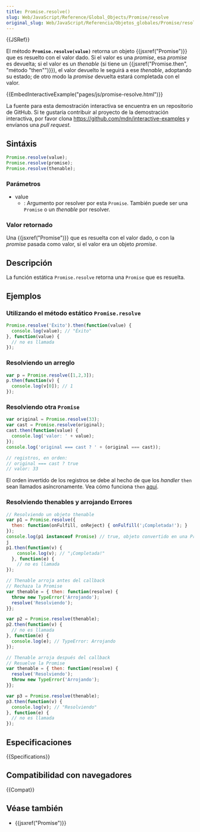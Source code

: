 ```yaml
---
title: Promise.resolve()
slug: Web/JavaScript/Reference/Global_Objects/Promise/resolve
original_slug: Web/JavaScript/Referencia/Objetos_globales/Promise/resolve
---
```


{{JSRef}}

El método **`Promise.resolve(value)`** retorna un objeto {{jsxref("Promise")}} que es resuelto con el valor dado. Si el valor es una _promise_, esa _promise_ es devuelta; si el valor es un _thenable_ (si tiene un {{jsxref("Promise.then", "método \"then\"")}}), el valor devuelto le seguirá a ese _thenable_, adoptando su estado; de otro modo la _promise_ devuelta estará completada con el valor.

{{EmbedInteractiveExample("pages/js/promise-resolve.html")}}

La fuente para esta demostración interactiva se encuentra en un repositorio de GitHub. Si te gustaría contribuir al proyecto de la demostración interactiva, por favor clona <https://github.com/mdn/interactive-examples> y envíanos una _pull request_.

## Sintáxis

```js
Promise.resolve(value);
Promise.resolve(promise);
Promise.resolve(thenable);
```

### Parámetros

- value
  - : Argumento por resolver por esta `Promise`. También puede ser una `Promise` o un _thenable_ por resolver.

### Valor retornado

Una {{jsxref("Promise")}} que es resuelta con el valor dado, o con la _promise_ pasada como valor, si el valor era un objeto _promise_.

## Descripción

La función estática `Promise.resolve` retorna una `Promise` que es resuelta.

## Ejemplos

### Utilizando el método estático `Promise.resolve`

```js
Promise.resolve('Éxito').then(function(value) {
  console.log(value); // "Éxito"
}, function(value) {
  // no es llamada
});
```

### Resolviendo un arreglo

```js
var p = Promise.resolve([1,2,3]);
p.then(function(v) {
  console.log(v[0]); // 1
});
```

### Resolviendo otra `Promise`

```js
var original = Promise.resolve(33);
var cast = Promise.resolve(original);
cast.then(function(value) {
  console.log('valor: ' + value);
});
console.log('original === cast ? ' + (original === cast));

// registros, en orden:
// original === cast ? true
// valor: 33
```

El orden invertido de los registros se debe al hecho de que los _handler_ `then` sean llamados asíncronamente. Vea cómo funciona `then` [aquí](/es/docs/Web/JavaScript/Reference/Global_Objects/Promise/then#Return_value).

### Resolviendo thenables y arrojando Errores

```js
// Resolviendo un objeto thenable
var p1 = Promise.resolve({
  then: function(onFulfill, onReject) { onFulfill('¡Completada!'); }
});
console.log(p1 instanceof Promise) // true, objeto convertido en una Promise
j
p1.then(function(v) {
    console.log(v); // "¡Completada!"
  }, function(e) {
    // no es llamada
});

// Thenable arroja antes del callback
// Rechaza la Promise
var thenable = { then: function(resolve) {
  throw new TypeError('Arrojando');
  resolve('Resolviendo');
}};

var p2 = Promise.resolve(thenable);
p2.then(function(v) {
  // no es llamada
}, function(e) {
  console.log(e); // TypeError: Arrojando
});

// Thenable arroja después del callback
// Resuelve la Promise
var thenable = { then: function(resolve) {
  resolve('Resolviendo');
  throw new TypeError('Arrojando');
}};

var p3 = Promise.resolve(thenable);
p3.then(function(v) {
  console.log(v); // "Resolviendo"
}, function(e) {
  // no es llamada
});
```

## Especificaciones

{{Specifications}}

## Compatibilidad con navegadores

{{Compat}}

## Véase también

- {{jsxref("Promise")}}
